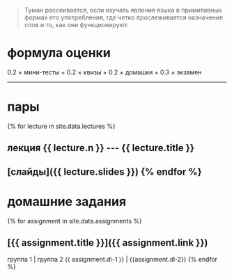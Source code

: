 > Туман рассеивается, если изучать явления языка в примитивных формах его употребления, где четко прослеживается назначение слов и то, как они функционируют.

# формула оценки
0.2 × мини-тесты + 0.2 × квизы + 0.2 × домашки + 0.3 × экзамен

---

# пары

{% for lecture in site.data.lectures %}
## лекция {{ lecture.n }} --- {{ lecture.title }}
[слайды]({{ lecture.slides }})
{% endfor %}
---

# домашние задания

{% for assignment in site.data.assignments %}
## [{{ assignment.title }}]({{ assignment.link }})
<!--[ссылка]({{ assignment.link }}) -->

группа 1 | группа 2
{{ assignment.dl-1 }} | {{assignment.dl-2}}
{% endfor %}
